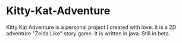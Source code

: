# Kitty-Kat-Adventure

Kitty Kat Adventure is a personal project I created with love. It is a 2D adventure "Zelda Like" story game. It is written in java. Still in beta.
